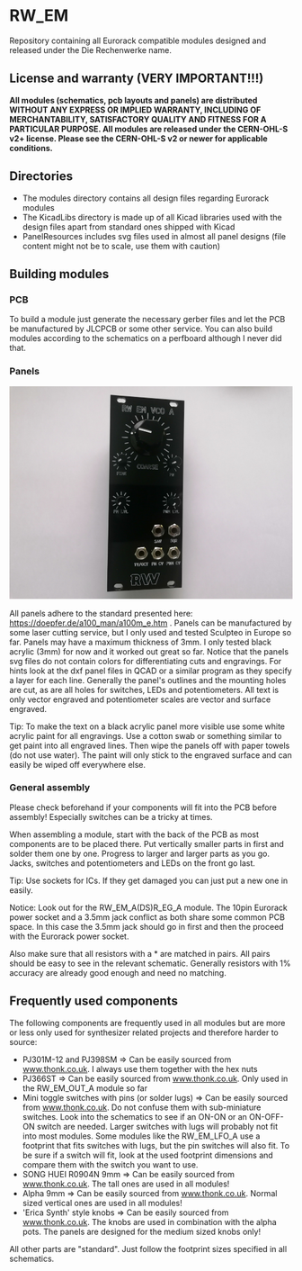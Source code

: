 # RW_EM
Repository containing all Eurorack compatible modules designed and released under the Die Rechenwerke name.

## License and warranty (VERY IMPORTANT!!!)

**All modules (schematics, pcb layouts and panels) are distributed WITHOUT ANY EXPRESS OR IMPLIED
WARRANTY, INCLUDING OF MERCHANTABILITY, SATISFACTORY
QUALITY AND FITNESS FOR A PARTICULAR PURPOSE. 
All modules are released under the CERN-OHL-S v2+ license. Please see
the CERN-OHL-S v2 or newer for applicable conditions.**

## Directories

- The modules directory contains all design files regarding Eurorack modules
- The KicadLibs directory is made up of all Kicad libraries used with the design files apart from standard ones shipped with Kicad
- PanelResources includes svg files used in almost all panel designs (file content might not be to scale, use them with caution)

## Building modules

### PCB

To build a module just generate the necessary gerber files and let the PCB be manufactured by JLCPCB or some other service.
You can also build modules according to the schematics on a perfboard although I never did that.

### Panels

![Panel Picture](https://github.com/sunfl0w/RW_EM/blob/master/Modules/VCOs/RW_EM_VCO_A/RW_EM_VCO_A.jpg?raw=true)

All panels adhere to the standard presented here: https://doepfer.de/a100_man/a100m_e.htm .
Panels can be manufactured by some laser cutting service, but I only used and tested Sculpteo in Europe so far.
Panels may have a maximum thickness of 3mm. I only tested black acrylic (3mm) for now and it worked out great so far.
Notice that the panels svg files do not contain colors for differentiating cuts and engravings.
For hints look at the dxf panel files in QCAD or a similar program as they specify a layer for each line.
Generally the panel's outlines and the mounting holes are cut, as are all holes for switches, LEDs and potentiometers.
All text is only vector engraved and potentiometer scales are vector and surface engraved.

Tip:
To make the text on a black acrylic panel more visible use some white acrylic paint for all engravings.
Use a cotton swab or something similar to get paint into all engraved lines. Then wipe the panels off with paper towels (do not use water).
The paint will only stick to the engraved surface and can easily be wiped off everywhere else.

### General assembly

Please check beforehand if your components will fit into the PCB before assembly!
Especially switches can be a tricky at times.

When assembling a module, start with the back of the PCB as most components are to be placed there.
Put vertically smaller parts in first and solder them one by one. Progress to larger and larger parts as you go.
Jacks, switches and potentiometers and LEDs on the front go last.

Tip:
Use sockets for ICs. If they get damaged you can just put a new one in easily.

Notice:
Look out for the RW_EM_A(DS)R_EG_A module. The 10pin Eurorack power socket and a 3.5mm jack conflict as both share some common PCB space.
In this case the 3.5mm jack should go in first and then the proceed with the Eurorack power socket.

Also make sure that all resistors with a * are matched in pairs. All pairs should be easy to see in the relevant schematic.
Generally resistors with 1% accuracy are already good enough and need no matching.

## Frequently used components

The following components are frequently used in all modules but are more or less only used for synthesizer related projects and therefore harder to source:

- PJ301M-12 and PJ398SM => Can be easily sourced from www.thonk.co.uk. I always use them together with the hex nuts
- PJ366ST => Can be easily sourced from www.thonk.co.uk. Only used in the RW_EM_OUT_A module so far
- Mini toggle switches with pins (or solder lugs) => Can be easily sourced from www.thonk.co.uk. Do not confuse them with sub-miniature switches. Look into the schematics to see if an ON-ON or an ON-OFF-ON switch are needed. Larger switches with lugs will probably not fit into most modules. Some modules like the RW_EM_LFO_A use a footprint that fits switches with lugs, but the pin switches will also fit. To be sure if a switch will fit, look at the used footprint dimensions and compare them with the switch you want to use.
- SONG HUEI R0904N 9mm => Can be easily sourced from www.thonk.co.uk. The tall ones are used in all modules!
- Alpha 9mm => Can be easily sourced from www.thonk.co.uk. Normal sized vertical ones are used in all modules!
- 'Erica Synth' style knobs => Can be easily sourced from www.thonk.co.uk. The knobs are used in combination with the alpha pots. The panels are designed for the medium sized knobs only!

All other parts are "standard". Just follow the footprint sizes specified in all schematics.